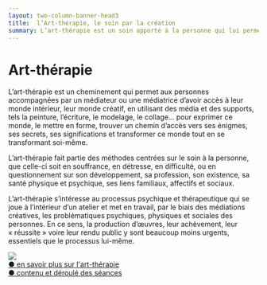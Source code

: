 ```yaml
---
layout: two-column-banner-head3
title:  l’Art-thérapie, le soin par la création
summary: L’art-thérapie est un soin apporté à la personne qui lui permet d’avoir accès à son monde intérieur, de l’exprimer et de le transformer, et s’intéresse au processus psychique et thérapeutique qui se joue à l’intérieur d’un atelier.  
---
```

# Art-thérapie  

L’art-thérapie est un cheminement qui permet aux personnes accompagnées par un médiateur ou une médiatrice d’avoir accès à leur monde intérieur, leur monde créatif, en utilisant des média et des supports, tels la peinture, l’écriture, le modelage, le collage... pour exprimer ce monde, le mettre en forme, trouver un chemin d’accès vers ses énigmes, ses secrets, ses significations et transformer ce monde tout en se transformant soi-même.

L’art-thérapie fait partie des méthodes centrées sur le soin à la personne, que celle-ci soit en souffrance, en détresse, en difficulté, ou en questionnement sur son développement, sa profession, son existence, sa santé physique et psychique, ses liens familiaux, affectifs et sociaux.

L’art-thérapie s’intéresse au processus psychique et thérapeutique qui se joue à l’intérieur d’un atelier et met en travail, par le biais des médiations créatives, les problématiques psychiques, physiques et sociales des personnes. En ce sens, la production d’œuvres, leur achèvement, leur «&nbsp;réussite&nbsp;» voire leur rendu public  y sont beaucoup moins urgents, essentiels que le processus lui-même.

<div class="middle">
<img class="img-fluid"  src="http://res.cloudinary.com/dnxcesebo/image/upload/c_scale,h_400,r_10/v1526489453/décapsulette_gxq8bb.jpg">
</div>

<div class="savoir-plus"><a href="en-savoir-plus-sur-art-therapie">●&nbsp;en savoir plus sur l'art-thérapie</a></div>
<div class="savoir-plus"><a href="contenu-des-seances-art-therapie">●&nbsp;contenu et déroulé des séances</a>
</div>

<br>


<!-- <div class="image-text-container">
  <div class="left-flex">
  <img src="http://res.cloudinary.com/dnxcesebo/image/upload/c_scale,h_250,r_10/v1526489453/décapsulette_gxq8bb.jpg" class="w3-image">
  </div>
  <div class="right-flex">
    <a href="art-therapie-plus">●&nbsp;en savoir plus sur l'art-thérapie</a><br>
    <a href="contenu-des-seances-art-therapie">●&nbsp;contenu et déroulé des séances</a>
  </div>
 -->
<!-- the above flex method causes the image to remain at a fixed size; whereas the inline method further above and not greyed out makes the image responsive!-->
